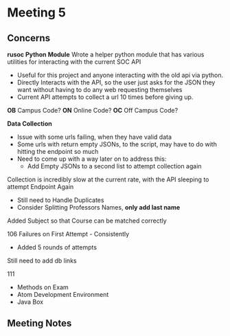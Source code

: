 # Meeting 5

## Concerns

**rusoc Python Module**
Wrote a helper python module that has various utilities for interacting with the current SOC API
  - Useful for this project and anyone interacting with the old api via python.
  - Directly Interacts with the API, so the user just asks for the JSON they want without having to do any web requesting themselves
  - Current API attempts to collect a url 10 times before giving up.

**OB** Campus Code?
**ON** Online Code?
**OC** Off Campus Code?

**Data Collection**
  - Issue with some urls failing, when they have valid data
  - Some urls with return empty JSONs, to the script, may have to do with hitting the endpoint so much
  - Need to come up with a way later on to address this:
    - Add Empty JSONs to a second list to attempt collection again

Collection is incredibly slow at the current rate, with the API sleeping to attempt Endpoint Again

  - Still need to Handle Duplicates
  - Consider Splitting Professors Names, **only add last name**

Added Subject so that Course can be matched correctly

106 Failures on First Attempt - Consistently
 - Added 5 rounds of attempts

Still need to add db links

111
  - Methods on Exam
  - Atom Development Environment
  - Java Box

## Meeting Notes
